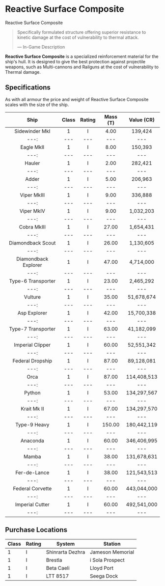 # Reactive Surface Composite
Reactive Surface Composite
 		 	 

> 
> 
> Specifically formulated structure offering superior resistance to kinetic damage at the cost of vulnerability to thermal attack.
> 
> 
> — In-Game Description
> 

**Reactive Surface Composite** is a specialized reinforcement material for the ship's hull. It is designed to give the best protection against projectile weapons, such as Multi-cannons and Railguns at the cost of vulnerability to Thermal damage.

## Specifications

As with all armour the price and weight of Reactive Surface Composite scales with the size of the ship.

| Ship | Class | Rating | Mass (T) | Value (CR) |
| :---: | :---: | :---: | :---: | :---: |
| Sidewinder MkI | 1 | I | 4.00 | 139,424 |
| ---: | --- | --- | --- | --- |
| Eagle MkII | 1 | I | 8.00 | 150,393 |
| ---: | --- | --- | --- | --- |
| Hauler | 1 | I | 2.00 | 282,421 |
| ---: | --- | --- | --- | --- |
| Adder | 1 | I | 5.00 | 206,963 |
| ---: | --- | --- | --- | --- |
| Viper MkIII | 1 | I | 9.00 | 336,888 |
| ---: | --- | --- | --- | --- |
| Viper MkIV | 1 | I | 9.00 | 1,032,203 |
| ---: | --- | --- | --- | --- |
| Cobra MkIII | 1 | I | 27.00 | 1,654,431 |
| ---: | --- | --- | --- | --- |
| Diamondback Scout | 1 | I | 26.00 | 1,130,605 |
| ---: | --- | --- | --- | --- |
| Diamondback Explorer | 1 | I | 47.00 | 4,714,000 |
| ---: | --- | --- | --- | --- |
| Type-6 Transporter | 1 | I | 23.00 | 2,465,292 |
| ---: | --- | --- | --- | --- |
| Vulture | 1 | I | 35.00 | 51,678,674 |
| ---: | --- | --- | --- | --- |
| Asp Explorer | 1 | I | 42.00 | 15,700,338 |
| ---: | --- | --- | --- | --- |
| Type-7 Transporter | 1 | I | 63.00 | 41,182,099 |
| ---: | --- | --- | --- | --- |
| Imperial Clipper | 1 | I | 60.00 | 52,551,342 |
| ---: | --- | --- | --- | --- |
| Federal Dropship | 1 | I | 87.00 | 89,128,081 |
| ---: | --- | --- | --- | --- |
| Orca | 1 | I | 87.00 | 114,408,513 |
| ---: | --- | --- | --- | --- |
| Python | 1 | I | 53.00 | 134,297,567 |
| ---: | --- | --- | --- | --- |
| Krait Mk II | 1 | I | 67.00 | 134,297,570 |
| ---: | --- | --- | --- | --- |
| Type-9 Heavy | 1 | I | 150.00 | 180,442,119 |
| ---: | --- | --- | --- | --- |
| Anaconda | 1 | I | 60.00 | 346,406,995 |
| ---: | --- | --- | --- | --- |
| Mamba | 1 | I | 38.00 | 131,678,631 |
| ---: | --- | --- | --- | --- |
| Fer-de-Lance | 1 | I | 38.00 | 121,543,513 |
| ---: | --- | --- | --- | --- |
| Federal Corvette | 1 | I | 60.00 | 443,044,000 |
| ---: | --- | --- | --- | --- |
| Imperial Cutter | 1 | I | 60.00 | 492,541,000 |
| ---: | --- | --- | --- | --- |

## Purchase Locations

| Class | Rating | System | Station |
| --- | --- | --- | --- |
| 1 | I | Shinrarta Dezhra | Jameson Memorial |
| 1 | I | Brestla | i Sola Prospect |
| 1 | I | Beta Caeli | Lloyd Port |
| 1 | I | LTT 8517 | Seega Dock |